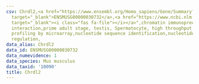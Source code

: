 ```yaml
---
csv: Chrdl2,<a href="https://www.ensembl.org/Homo_sapiens/Gene/Summary?db=core;g=ENSMUSG00000030732"
  target="_blank">ENSMUSG00000030732</a>,<a href="https://www.ncbi.nlm.nih.gov/pubmed/23834426"
  target="_blank"><i class="fas fa-file"></i></a>",chromatin immunoprecipitation assay,direct
  interaction,prime adult stage, testis, Spermatocyte, high throughput transcription
  profiling by microarray,nucleotide sequence identification,nucleotide sequence identification,transcriptional
  regulation,
data_alias: Chrdl2
data_id: ENSMUSG00000030732
data_numevidence: 1
data_species: Mus musculus
data_taxid: '10090'
title: Chrdl2
---
```

